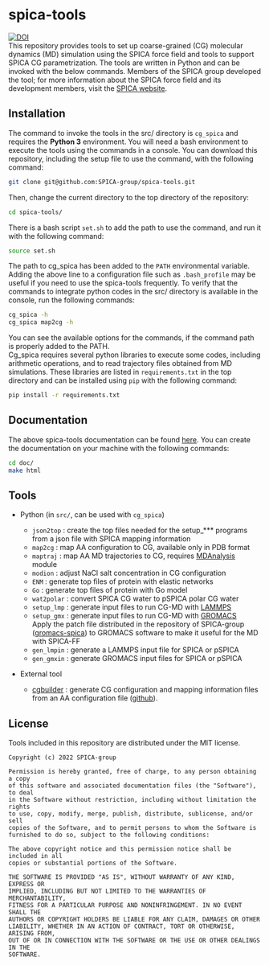 # spica-tools  
[![DOI](https://zenodo.org/badge/454726379.svg)](https://zenodo.org/doi/10.5281/zenodo.10611578)  
This repository provides tools to set up coarse-grained (CG) molecular dynamics (MD) simulation 
using the SPICA force field and tools to support SPICA CG parametrization.
The tools are written in Python and can be invoked with the below commands.
Members of the SPICA group developed the tool; for more information about the SPICA force field and 
its development members, visit the [SPICA website](https://www.spica-ff.org).  

## Installation  
The command to invoke the tools in the src/ directory is `cg_spica` and requires the 
**Python 3** environment. You will need a bash environment to execute the tools using the commands in a console. 
You can download this repository, including the setup file to use the command, with the following command:  
```bash
git clone git@github.com:SPICA-group/spica-tools.git  
```    
Then, change the current directory to the top directory of the repository:  
```bash
cd spica-tools/  
```    
There is a bash script `set.sh` to add the path to use the command, and run it with the following 
command:  
```bash
source set.sh  
``` 
The path to cg_spica has been added to the `PATH` environmental variable. Adding the above line to a 
configuration file such as `.bash_profile` may be useful if you need to use the spica-tools frequently. 
To verify that the commands to integrate python codes in the src/ directory is available in the console, 
run the following commands:
```bash
cg_spica -h  
cg_spica map2cg -h  
```    
You can see the available options for the commands, if the command path is properly added to the PATH.  
Cg_spica requires several python libraries to execute some codes, including arithmetic operations, and 
to read trajectory files obtained from MD simulations. These libraries are listed in `requirements.txt` 
in the top directory and can be installed using `pip` with the following command:  
```bash
pip install -r requirements.txt  
```    
## Documentation  

The above spica-tools documentation can be found [here](https://spica-group.github.io/spica-tools). 
You can create the documentation on your machine with the following commands:  
```bash
cd doc/  
make html  
```

## Tools
* Python (in `src/`, can be used with `cg_spica`)
  * `json2top`  : create the top files needed for the setup_*** programs from a json file 
                  with SPICA mapping information  
  * `map2cg`    : map AA configuration to CG, available only in PDB format
  * `maptraj`   : map AA MD trajectories to CG, requires [MDAnalysis](https://www.mdanalysis.org) module
  * `modion`    : adjust NaCl salt concentration in CG configuration
  * `ENM`       : generate top files of protein with elastic networks
  * `Go`        : generate top files of protein with Go model
  * `wat2polar` : convert SPICA CG water to pSPICA polar CG water
  * `setup_lmp` : generate input files to run CG-MD with [LAMMPS](https://www.lammps.org)
  * `setup_gmx` : generate input files to run CG-MD with [GROMACS](https://www.gromacs.org)   
                  Apply the patch file distributed in the repository of SPICA-group 
                  ([gromacs-spica](https://github.com/SPICA-group/gromacs-spica)) to GROMACS software to make it useful 
                  for the MD with SPICA-FF
  * `gen_lmpin` : generate a LAMMPS input file for SPICA or pSPICA
  * `gen_gmxin` : generate GROMACS input files for SPICA or pSPICA

* External tool
  * [cgbuilder](https://yskmiyazaki.github.io/cgbuilder/) : generate CG configuration and mapping information files from an AA configuration file ([github](https://github.com/yskmiyazaki/cgbuilder?tab=readme-ov-file)).
## License

Tools included in this repository are distributed under the MIT license.  

    Copyright (c) 2022 SPICA-group

    Permission is hereby granted, free of charge, to any person obtaining a copy
    of this software and associated documentation files (the "Software"), to deal
    in the Software without restriction, including without limitation the rights
    to use, copy, modify, merge, publish, distribute, sublicense, and/or sell
    copies of the Software, and to permit persons to whom the Software is
    furnished to do so, subject to the following conditions:

    The above copyright notice and this permission notice shall be included in all
    copies or substantial portions of the Software.

    THE SOFTWARE IS PROVIDED "AS IS", WITHOUT WARRANTY OF ANY KIND, EXPRESS OR
    IMPLIED, INCLUDING BUT NOT LIMITED TO THE WARRANTIES OF MERCHANTABILITY,
    FITNESS FOR A PARTICULAR PURPOSE AND NONINFRINGEMENT. IN NO EVENT SHALL THE
    AUTHORS OR COPYRIGHT HOLDERS BE LIABLE FOR ANY CLAIM, DAMAGES OR OTHER
    LIABILITY, WHETHER IN AN ACTION OF CONTRACT, TORT OR OTHERWISE, ARISING FROM,
    OUT OF OR IN CONNECTION WITH THE SOFTWARE OR THE USE OR OTHER DEALINGS IN THE
    SOFTWARE.

